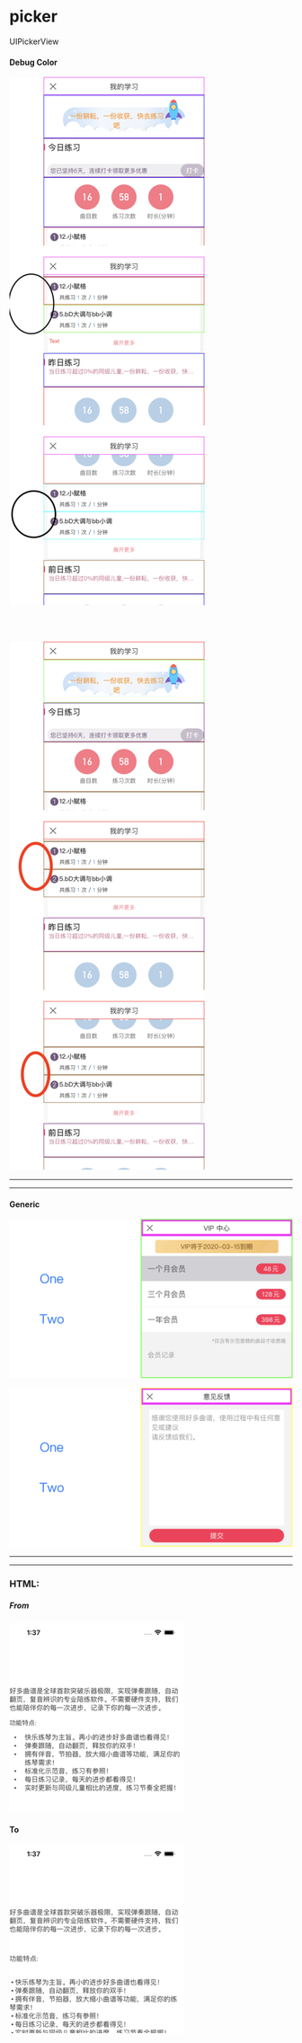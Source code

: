 # picker
UIPickerView




#### Debug Color

![o](https://raw.githubusercontent.com/ForStackO/picker/master/src/Htwo.png)


<br>


<br>

![o](https://raw.githubusercontent.com/ForStackO/picker/master/src/Hone.png)

<hr>


<hr>




#### Generic

![o](https://raw.githubusercontent.com/ForStackO/picker/master/src/a0.PNG)

![o](https://raw.githubusercontent.com/ForStackO/picker/master/src/b1.PNG)

<hr>


<hr>

### HTML:

##### From

![from](https://raw.githubusercontent.com/ForStackO/picker/master/src/B.png)


#### To

![to](https://raw.githubusercontent.com/ForStackO/picker/master/src/A.png)